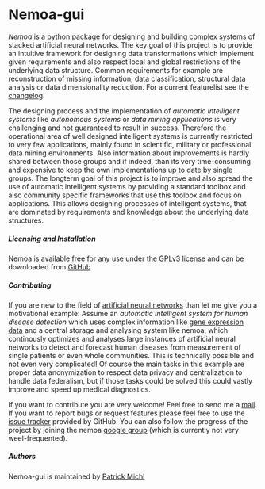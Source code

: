 ﻿Nemoa-gui
============

*Nemoa* is a python package for designing and building complex systems of stacked artificial neural networks. The key goal of this project is to provide an intuitive framework for designing data transformations which implement given requirements and also respect local and global restrictions of the underlying data structure. Common requirements for example are reconstruction of missing information, data classification, structural data analysis or data dimensionality reduction. For a current featurelist see the [changelog](https://github.com/fishroot/metapath/blob/master/changelog.md).

The designing process and the implementation of *automatic intelligent systems* like *autonomous systems* or *data mining applications* is very challenging and not guaranteed to result in success. Therefore the operational area of well designed intelligent systems is currently restricted to very few applications, mainly found in scientific, military or professional data mining environments. Also information about improvements is hardly shared between those groups and if indeed, than its very time-consuming and expensive to keep the own implementations up to date by single groups. The longterm goal of this project is to improve and also spread the use of automatic intelligent systems by providing a standard toolbox and also community specific frameworks that use this toolbox and focus on applications. This allows designing processes of intelligent systems, that are dominated by requirements and knowledge about the underlying data structures. 

##### Licensing and Installation #####
Nemoa is available free for any use under the [GPLv3 license](https://www.gnu.org/licenses/gpl.html) and can be downloaded from [GitHub](https://github.com/fishroot/nemoa)

##### Contributing #####
If you are new to the field of [artificial neural networks](http://en.wikipedia.org/wiki/Artificial_neural_network) than let me give you a motivational example: Assume an *automatic intelligent system for human disease detection* which uses complex information like [gene expression data](http://en.wikipedia.org/wiki/Gene_expression) and a central storage and analysing system like nemoa, which continously optimizes and analyses large instances of artificial neural networks to detect and forecast human diseases from measurement of single patients or even whole communities. This is technically possible and not even very complicated! Of course the main tasks in this example are proper data anonymization to respect data privacy and centralization to handle data federalism, but if those tasks could be solved this could vastly improve and speed up medical diagnostics.

If you want to contribute you are very welcome! Feel free to send me a [mail](https://www.mathi.uni-heidelberg.de/~pmichl/). If you want to report bugs or request features please feel free to use the [issue tracker](https://github.com/fishroot/nemoa/issues) provided by GitHub. You can also follow the progress of the project by joining the nemoa [google group](http://groups.google.com/group/nemoa) (which is currently not very weel-frequented).

##### Authors #####
Nemoa-gui is maintained by [Patrick Michl](https://www.mathi.uni-heidelberg.de/~pmichl/)
